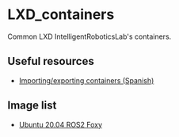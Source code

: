 # LXD_containers
Common LXD IntelligentRoboticsLab's containers.

## Useful resources
- [Importing/exporting containers (Spanish)](https://superadmin.es/blog/devops/backup-contenedores-lxd/)

## Image list
- [Ubuntu 20.04 ROS2 Foxy](https://urjc-my.sharepoint.com/:u:/g/personal/jonatan_gines_urjc_es/EeZaYss1yhVJnrA9-BaBVzIBnomDGFDW4gThZ6iRO6Z8lQ?e=fk5XeG)

